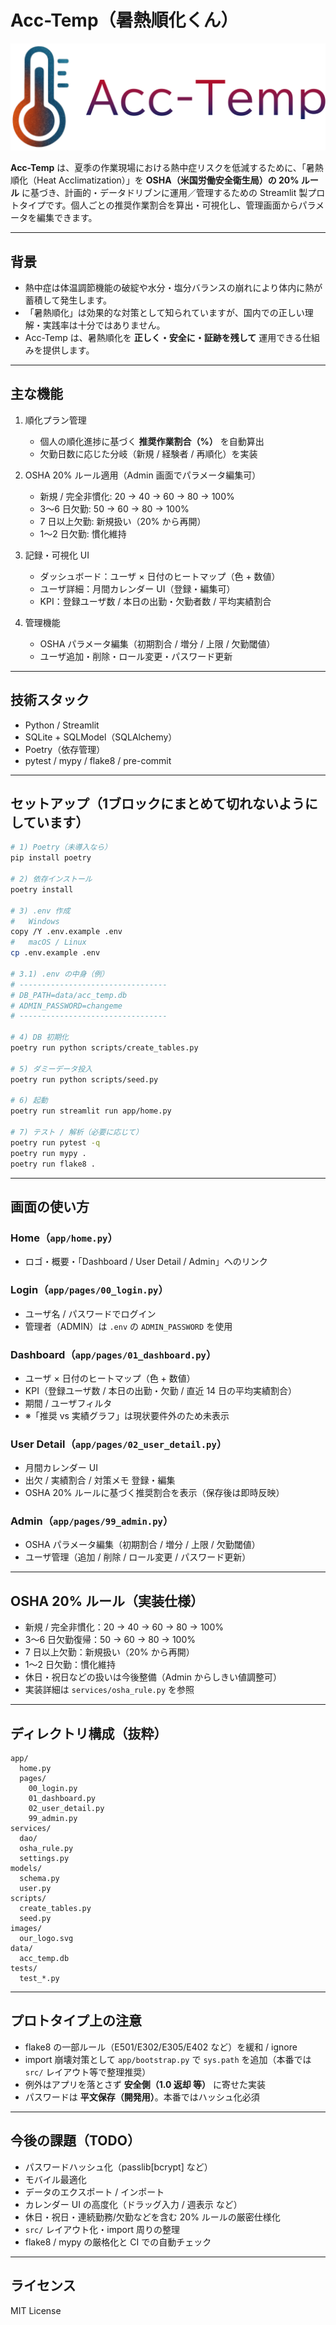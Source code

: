 # Acc-Temp（暑熱順化くん）

![Acc-Temp logo](images/our_logo.svg)

**Acc-Temp** は、夏季の作業現場における熱中症リスクを低減するために、「暑熱順化（Heat Acclimatization）」を **OSHA（米国労働安全衛生局）の 20% ルール** に基づき、計画的・データドリブンに運用／管理するための Streamlit 製プロトタイプです。個人ごとの推奨作業割合を算出・可視化し、管理画面からパラメータを編集できます。

---

## 背景

- 熱中症は体温調節機能の破綻や水分・塩分バランスの崩れにより体内に熱が蓄積して発生します。  
- 「暑熱順化」は効果的な対策として知られていますが、国内での正しい理解・実践率は十分ではありません。  
- Acc-Temp は、暑熱順化を **正しく・安全に・証跡を残して** 運用できる仕組みを提供します。

---

## 主な機能

1. 順化プラン管理  
   - 個人の順化進捗に基づく **推奨作業割合（%）** を自動算出  
   - 欠勤日数に応じた分岐（新規 / 経験者 / 再順化）を実装

2. OSHA 20% ルール適用（Admin 画面でパラメータ編集可）  
   - 新規 / 完全非慣化: 20 → 40 → 60 → 80 → 100%  
   - 3〜6 日欠勤: 50 → 60 → 80 → 100%  
   - 7 日以上欠勤: 新規扱い（20% から再開）  
   - 1〜2 日欠勤: 慣化維持

3. 記録・可視化 UI  
   - ダッシュボード：ユーザ × 日付のヒートマップ（色 + 数値）  
   - ユーザ詳細：月間カレンダー UI（登録・編集可）  
   - KPI：登録ユーザ数 / 本日の出勤・欠勤者数 / 平均実績割合

4. 管理機能  
   - OSHA パラメータ編集（初期割合 / 増分 / 上限 / 欠勤閾値）  
   - ユーザ追加・削除・ロール変更・パスワード更新

---

## 技術スタック

- Python / Streamlit  
- SQLite + SQLModel（SQLAlchemy）  
- Poetry（依存管理）  
- pytest / mypy / flake8 / pre-commit

---

## セットアップ（1ブロックにまとめて切れないようにしています）

```bash
# 1) Poetry（未導入なら）
pip install poetry

# 2) 依存インストール
poetry install

# 3) .env 作成
#   Windows
copy /Y .env.example .env
#   macOS / Linux
cp .env.example .env

# 3.1) .env の中身（例）
# ---------------------------------
# DB_PATH=data/acc_temp.db
# ADMIN_PASSWORD=changeme
# ---------------------------------

# 4) DB 初期化
poetry run python scripts/create_tables.py

# 5) ダミーデータ投入
poetry run python scripts/seed.py

# 6) 起動
poetry run streamlit run app/home.py

# 7) テスト / 解析（必要に応じて）
poetry run pytest -q
poetry run mypy .
poetry run flake8 .
```

---

## 画面の使い方

### Home（`app/home.py`）
- ロゴ・概要・「Dashboard / User Detail / Admin」へのリンク

### Login（`app/pages/00_login.py`）
- ユーザ名 / パスワードでログイン  
- 管理者（ADMIN）は `.env` の `ADMIN_PASSWORD` を使用

### Dashboard（`app/pages/01_dashboard.py`）
- ユーザ × 日付のヒートマップ（色 + 数値）  
- KPI（登録ユーザ数 / 本日の出勤・欠勤 / 直近 14 日の平均実績割合）  
- 期間 / ユーザフィルタ  
- ※「推奨 vs 実績グラフ」は現状要件外のため未表示

### User Detail（`app/pages/02_user_detail.py`）
- 月間カレンダー UI  
- 出欠 / 実績割合 / 対策メモ 登録・編集  
- OSHA 20% ルールに基づく推奨割合を表示（保存後は即時反映）

### Admin（`app/pages/99_admin.py`）
- OSHA パラメータ編集（初期割合 / 増分 / 上限 / 欠勤閾値）  
- ユーザ管理（追加 / 削除 / ロール変更 / パスワード更新）

---

## OSHA 20% ルール（実装仕様）

- 新規 / 完全非慣化：20 → 40 → 60 → 80 → 100%  
- 3〜6 日欠勤復帰：50 → 60 → 80 → 100%  
- 7 日以上欠勤：新規扱い（20% から再開）  
- 1〜2 日欠勤：慣化維持  
- 休日・祝日などの扱いは今後整備（Admin からしきい値調整可）  
- 実装詳細は `services/osha_rule.py` を参照

---

## ディレクトリ構成（抜粋）

```
app/
  home.py
  pages/
    00_login.py
    01_dashboard.py
    02_user_detail.py
    99_admin.py
services/
  dao/
  osha_rule.py
  settings.py
models/
  schema.py
  user.py
scripts/
  create_tables.py
  seed.py
images/
  our_logo.svg
data/
  acc_temp.db
tests/
  test_*.py
```

---

## プロトタイプ上の注意

- flake8 の一部ルール（E501/E302/E305/E402 など）を緩和 / ignore  
- import 崩壊対策として `app/bootstrap.py` で `sys.path` を追加（本番では `src/` レイアウト等で整理推奨）  
- 例外はアプリを落とさず **安全側（1.0 返却 等）** に寄せた実装  
- パスワードは **平文保存（開発用）**。本番ではハッシュ化必須

---

## 今後の課題（TODO）

- パスワードハッシュ化（passlib[bcrypt] など）  
- モバイル最適化  
- データのエクスポート / インポート  
- カレンダー UI の高度化（ドラッグ入力 / 週表示 など）  
- 休日・祝日・連続勤務/欠勤などを含む 20% ルールの厳密仕様化  
- `src/` レイアウト化・import 周りの整理  
- flake8 / mypy の厳格化と CI での自動チェック

---

## ライセンス

MIT License
